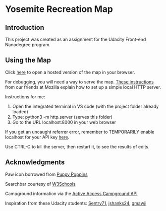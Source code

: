 # Yosemite Recreation Map

## Introduction

This project was created as an assignment for the Udacity Front-end Nanodegree program.

## Using the Map

Click [here](https://kimhastings.github.io/yosemite/) to open a hosted version of the map in your browser.

For debugging, you will need a way to serve the map. [These instructions](https://developer.mozilla.org/en-US/docs/Learn/Common_questions/set_up_a_local_testing_server) from our friends at Mozilla explain how to set up a simple local HTTP server.

Instructions for me:

1. Open the integrated terminal in VS code (with the project folder already loaded)
2. Type: python3 -m http.server (serves this folder)
3. Go to the URL localhost:8000 in your web browser

If you get an uncaught referrer error, remember to TEMPORARILY enable localhost for your API key [here](https://console.developers.google.com).

Use CTRL-C to kill the server, then restart it, to see the results of edits.

## Acknowledgments

Paw icon borrowed from [Puppy Poppins](http://www.puppypoppins.co.uk/)

Searchbar courtesy of [W3Schools](https://www.w3schools.com/howto/howto_css_searchbar.asp)

Campground information via the [Active Access Campground API](http://developer.active.com/docs/read/Campground_APIs)

Inspiration from these Udacity students: [Sentry71](https://github.com/Sentry71/neighborhood-map), [jshanks24](https://github.com/jshanks24/Udacity-Neighborhood-Map), [gmawji](https://github.com/gmawji/neighborhood-map)
